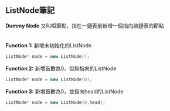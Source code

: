 ## ListNode筆記

**Dummy Node**
又叫啞節點，指在一鏈表前新增一個指向該鏈表的節點
</br>
</br>
</br>
**Function 1:**
新增未初始化的ListNode
```CPP
ListNode* node = new ListNode();
```


**Function 2:**
新增首數為0，但無指向的ListNode
```CPP
ListNode* node = new ListNode(0);
```

**Function 3:**
新增首數為0，並指向head的ListNode
```CPP
ListNode* node = new ListNode(0,head);
```
